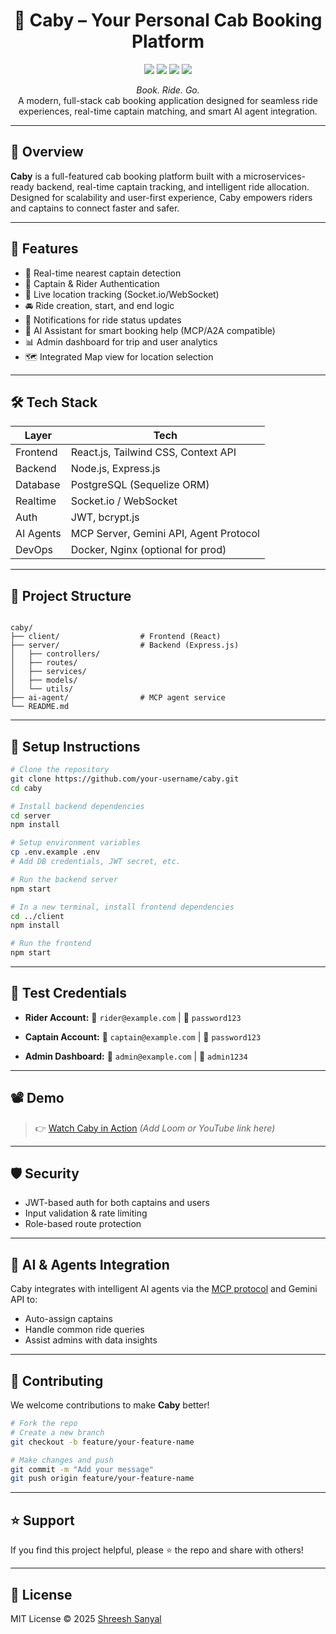 
<h1 align="center">🚖 Caby – Your Personal Cab Booking Platform</h1>

<p align="center">
  <img src="https://img.shields.io/badge/Made%20With-Node.js-green?style=flat-square" />
  <img src="https://img.shields.io/badge/Backend-Express.js-blue?style=flat-square" />
  <img src="https://img.shields.io/badge/Database-PostgreSQL-orange?style=flat-square" />
  <img src="https://img.shields.io/badge/Frontend-React.js-yellow?style=flat-square" />
</p>

<p align="center">
  <em>Book. Ride. Go.</em><br>
  A modern, full-stack cab booking application designed for seamless ride experiences, real-time captain matching, and smart AI agent integration.
</p>

---

## 🧠 Overview

**Caby** is a full-featured cab booking platform built with a microservices-ready backend, real-time captain tracking, and intelligent ride allocation. Designed for scalability and user-first experience, Caby empowers riders and captains to connect faster and safer.

---

## 🚀 Features

- 🧭 Real-time nearest captain detection
- 👥 Captain & Rider Authentication
- 📍 Live location tracking (Socket.io/WebSocket)
- 🚘 Ride creation, start, and end logic
- 🔔 Notifications for ride status updates
- 🤖 AI Assistant for smart booking help (MCP/A2A compatible)
- 📊 Admin dashboard for trip and user analytics
- 🗺️ Integrated Map view for location selection

---

## 🛠️ Tech Stack

| Layer      | Tech                                   |
|------------|----------------------------------------|
| Frontend   | React.js, Tailwind CSS, Context API    |
| Backend    | Node.js, Express.js                    |
| Database   | PostgreSQL (Sequelize ORM)             |
| Realtime   | Socket.io / WebSocket                  |
| Auth       | JWT, bcrypt.js                         |
| AI Agents  | MCP Server, Gemini API, Agent Protocol |
| DevOps     | Docker, Nginx (optional for prod)      |

---

## 📂 Project Structure

```

caby/
├── client/                  # Frontend (React)
├── server/                  # Backend (Express.js)
│   ├── controllers/
│   ├── routes/
│   ├── services/
│   ├── models/
│   └── utils/
├── ai-agent/                # MCP agent service
└── README.md

````

---

## 🔧 Setup Instructions

```bash
# Clone the repository
git clone https://github.com/your-username/caby.git
cd caby

# Install backend dependencies
cd server
npm install

# Setup environment variables
cp .env.example .env
# Add DB credentials, JWT secret, etc.

# Run the backend server
npm start

# In a new terminal, install frontend dependencies
cd ../client
npm install

# Run the frontend
npm start
````

---

## 🧪 Test Credentials

* **Rider Account:**
  📧 `rider@example.com` | 🔐 `password123`

* **Captain Account:**
  📧 `captain@example.com` | 🔐 `password123`

* **Admin Dashboard:**
  📧 `admin@example.com` | 🔐 `admin1234`

---

## 📽️ Demo

> 👉 [Watch Caby in Action](https://your-demo-link.com)
> *(Add Loom or YouTube link here)*

---

## 🛡️ Security

* JWT-based auth for both captains and users
* Input validation & rate limiting
* Role-based route protection

---

## 🧠 AI & Agents Integration

Caby integrates with intelligent AI agents via the [MCP protocol](https://github.com/openai/mcp) and Gemini API to:

* Auto-assign captains
* Handle common ride queries
* Assist admins with data insights

---

## 🤝 Contributing

We welcome contributions to make **Caby** better!

```bash
# Fork the repo
# Create a new branch
git checkout -b feature/your-feature-name

# Make changes and push
git commit -m "Add your message"
git push origin feature/your-feature-name
```

---

## ⭐ Support

If you find this project helpful, please ⭐ the repo and share with others!

---

## 📜 License

MIT License © 2025 [Shreesh Sanyal](https://github.com/ShreeshSanyal)
